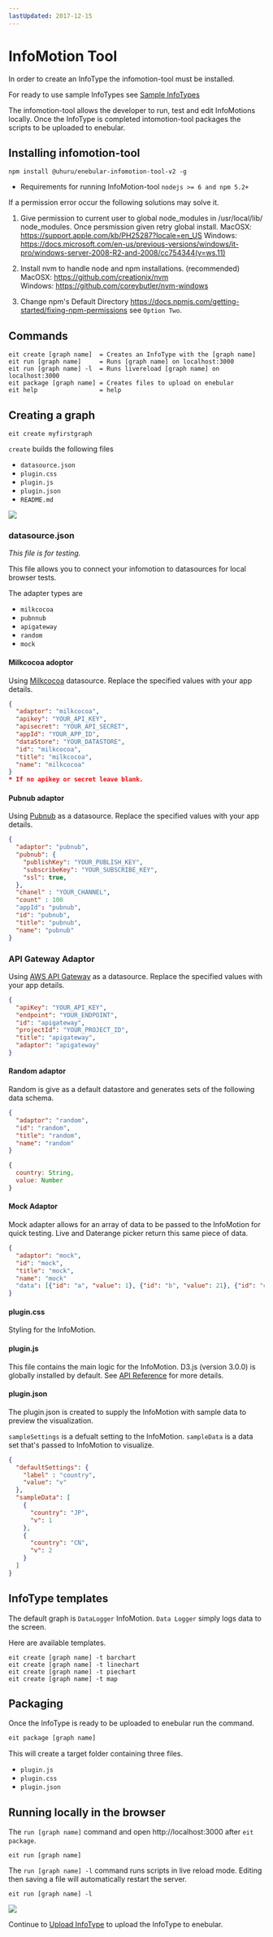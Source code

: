 ```yaml
---
lastUpdated: 2017-12-15 
---
```


# InfoMotion Tool

In order to create an InfoType the infomotion-tool must be installed. 

For ready to use sample InfoTypes see [Sample InfoTypes](./SampleInfoTypes.md) 

The infomotion-tool allows the developer to run, test and edit InfoMotions locally. Once the InfoType is completed intomotion-tool packages the scripts to be uploaded to enebular. 

## Installing infomotion-tool 

```
npm install @uhuru/enebular-infomotion-tool-v2 -g
```

* Requirements for running InfoMotion-tool
`nodejs >= 6 and npm 5.2+`

If a permission error occur the following solutions may solve it. 

1) Give permission to current user to global node_modules in /usr/local/lib/ node_modules. Once persmission given retry global install. 
MacOSX: https://support.apple.com/kb/PH25287?locale=en_US 
Windows: https://docs.microsoft.com/en-us/previous-versions/windows/it-pro/windows-server-2008-R2-and-2008/cc754344(v=ws.11) 

2) Install nvm to handle node and npm installations. (recommended) 
MacOSX: https://github.com/creationix/nvm  
Windows: https://github.com/coreybutler/nvm-windows 

3) Change npm's Default Directory https://docs.npmjs.com/getting-started/fixing-npm-permissions see `Option Two`. 

## Commands 

```
eit create [graph name]  = Creates an InfoType with the [graph name] 
eit run [graph name]     = Runs [graph name] on localhost:3000 
eit run [graph name] -l  = Runs livereload [graph name] on localhost:3000 
eit package [graph name] = Creates files to upload on enebular
eit help                 = help
```

## Creating a graph

```
eit create myfirstgraph
```

`create` builds the following files

- `datasource.json`
- `plugin.css`
- `plugin.js`
- `plugin.json`
- `README.md`

![](https://i.gyazo.com/ced32c7e2b9e11ec9b6f25d8a98149e4.png)

### datasource.json

*This file is for testing.*

This file allows you to connect your infomotion to datasources
for local browser tests.

The adapter types are

- `milkcocoa`
- `pubnnub`
- `apigateway`
- `random`
- `mock`

#### Milkcocoa adoptor

Using [Milkcocoa](https://mlkcca.com) datasource.
Replace the specified values with your app details.

```json
{
  "adaptor": "milkcocoa",
  "apikey": "YOUR_API_KEY",
  "apisecret": "YOUR_API_SECRET",
  "appId": "YOUR_APP_ID",
  "dataStore": "YOUR_DATASTORE",
  "id": "milkcocoa",
  "title": "milkcocoa",
  "name": "milkcocoa"
}
* If no apikey or secret leave blank.
```

#### Pubnub adaptor

Using [Pubnub](https://www.pubnub.com/) as a datasource.
Replace the specified values with your app details.

```json
{
  "adaptor": "pubnub",
  "pubnub": {
    "publishKey": "YOUR_PUBLISH_KEY",
    "subscribeKey": "YOUR_SUBSCRIBE_KEY",
    "ssl": true,
  },
  "chanel" : "YOUR_CHANNEL",
  "count" : 100
  "appId": "pubnub",
  "id": "pubnub",
  "title": "pubnub",
  "name": "pubnub"
}
```

### API Gateway Adaptor

Using [AWS API Gateway](https://aws.amazon.com/) as a datasource.
Replace the specified values with your app details.

```json
{
  "apiKey": "YOUR_API_KEY",
  "endpoint": "YOUR_ENDPOINT",
  "id": "apigateway",
  "projectId": "YOUR_PROJECT_ID",
  "title": "apigateway",
  "adaptor": "apigateway"
}
```

#### Random adaptor

Random is give as a default datastore and generates sets of the following data schema.

```json
{
  "adaptor": "random",
  "id": "random",
  "title": "random",
  "name": "random"
}
```

```javascript
{
  country: String,
  value: Number
}
```

#### Mock Adaptor

Mock adapter allows for an array of data to be passed to the InfoMotion
for quick testing. Live and Daterange picker return this same piece of data.

```json
{
  "adaptor": "mock",
  "id": "mock",
  "title": "mock",
  "name": "mock"
  "data": [{"id": "a", "value": 1}, {"id": "b", "value": 21}, {"id": "c", "value": 512}]
}
```

#### plugin.css

Styling for the InfoMotion.

#### plugin.js

This file contains the main logic for the InfoMotion.
D3.js (version 3.0.0) is globally installed by default.
See [API Reference](/en/InfoMotion/APIReference.html) for more details.

#### plugin.json

The plugin.json is created to supply the InfoMotion with sample data to preview the visualization.

`sampleSettings` is a defualt setting to the InfoMotion.
`sampleData` is a data set that's passed to InfoMotion to visualize.

```json
{
  "defaultSettings": {
    "label" : "country",
    "value": "v"
  },
  "sampleData": [
    {
      "country": "JP",
      "v": 1
    },
    {
      "country": "CN",
      "v": 2
    }
  ]
}
```

## InfoType templates

The default graph is `DataLogger` InfoMotion.
`Data Logger` simply logs data to the screen.

Here are available templates.

```
eit create [graph name] -t barchart
eit create [graph name] -t linechart
eit create [graph name] -t piechart
eit create [graph name] -t map
```

## Packaging

Once the InfoType is ready to be uploaded to enebular run the command.

```bash
eit package [graph name]
```

This will create a target folder containing three files.

- `plugin.js`
- `plugin.css`
- `plugin.json`

## Running locally in the browser

The `run [graph name]` command and open http://localhost:3000 after `eit package`.

```
eit run [graph name]
```

The `run [graph name] -l` command runs scripts in live reload mode. 
Editing then saving a file will automatically restart the server. 

```
eit run [graph name] -l
```

![](/_asset/images/InfoMotion/enebular-developers-build.png)

Continue to [Upload InfoType](./UploadInfoType.md) to upload the InfoType to enebular.
